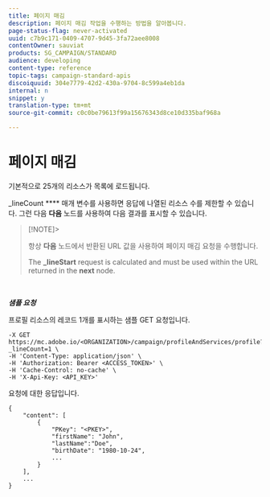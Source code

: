 ```yaml
---
title: 페이지 매김
description: 페이지 매김 작업을 수행하는 방법을 알아봅니다.
page-status-flag: never-activated
uuid: c7b9c171-0409-4707-9d45-3fa72aee8008
contentOwner: sauviat
products: SG_CAMPAIGN/STANDARD
audience: developing
content-type: reference
topic-tags: campaign-standard-apis
discoiquuid: 304e7779-42d2-430a-9704-8c599a4eb1da
internal: n
snippet: y
translation-type: tm+mt
source-git-commit: c0c0be79613f99a15676343d8ce10d335baf968a

---
```



# 페이지 매김

기본적으로 25개의 리소스가 목록에 로드됩니다.

_lineCount **** 매개 변수를 사용하면 응답에 나열된 리소스 수를 제한할 수 있습니다.  그런 다음 **다음** 노드를 사용하여 다음 결과를 표시할 수 있습니다.

>[!NOTE]&gt;
>
>항상 **다음** 노드에서 반환된 URL 값을 사용하여 페이지 매김 요청을 수행합니다.
>
>The **_lineStart** request is calculated and must be used within the URL returned in the **next** node.

<!-- serverside pagination. quand table très longue (au delà de 100.000), on peut plus faire de next. doit utiliser à la place les trucs type lineStart etc. si false: voudra dirre que ça a atteint la limite-->

<br/>

***샘플 요청***

프로필 리소스의 레코드 1개를 표시하는 샘플 GET 요청입니다.

```
-X GET https://mc.adobe.io/<ORGANIZATION>/campaign/profileAndServices/profile?_lineCount=1 \
-H 'Content-Type: application/json' \
-H 'Authorization: Bearer <ACCESS_TOKEN>' \
-H 'Cache-Control: no-cache' \
-H 'X-Api-Key: <API_KEY>'
```

<!-- dans l'exemple, avoir le node "next"-->

요청에 대한 응답입니다.

```
{
    "content": [
        {
            "PKey": "<PKEY>",
            "firstName": "John",
            "lastName":"Doe",
            "birthDate": "1980-10-24",
            ...
        }
    ],
    ...
}
```

